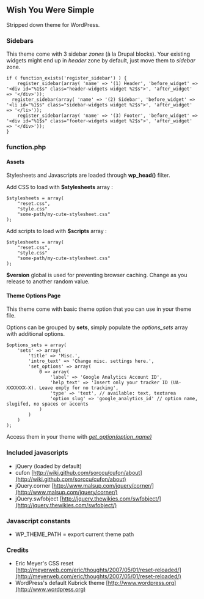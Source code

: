 ## Wish You Were Simple

Stripped down theme for WordPress.

### Sidebars

This theme come with 3 sidebar _zones_ (à la Drupal blocks). Your existing widgets might end up in _header_ zone by default, just move them to _sidebar_ zone.

	if ( function_exists('register_sidebar') ) {
		register_sidebar(array( 'name' => '(1) Header', 'before_widget' => '<div id="%1$s" class="header-widgets widget %2$s">', 'after_widget' => '</div>'));
	  register_sidebar(array( 'name' => '(2) Sidebar', 'before_widget' => '<li id="%1$s" class="sidebar-widgets widget %2$s">', 'after_widget' => '</li>'));
		register_sidebar(array( 'name' => '(3) Footer', 'before_widget' => '<div id="%1$s" class="footer-widgets widget %2$s">', 'after_widget' => '</div>'));
	}

### function.php


#### Assets

Stylesheets and Javascripts are loaded through __wp_head()__ filter.

Add CSS to load with __$stylesheets__ array :

	$stylesheets = array(
		"reset.css",
		"style.css"
		"some-path/my-cute-stylesheet.css"
	);

Add scripts to load with __$scripts__ array :

	$stylesheets = array(
		"reset.css",
		"style.css"
		"some-path/my-cute-stylesheet.css"
	);

__$version__ global is used for preventing browser caching. Change as you release to another random value.

#### Theme Options Page

This theme come with basic theme option that you can use in your theme file.

Options can be grouped by __sets__, simply populate the _options_sets_ array with additional options.

	$options_sets = array(
		'sets' => array(
			'title' => 'Misc.',
			'intro_text' => 'Change misc. settings here.',
			'set_options' => array(
				0 => array(
					'label' => 'Google Analytics Account ID',
					'help_text' => 'Insert only your tracker ID (UA-XXXXXXX-X). Leave empty for no tracking',
					'type' => 'text', // available: text, textarea
					'option_slug' => 'google_analytics_id' // option name, slugifed, no spaces or accents
				)
			)
		)
	);
	
Access them in your theme with [_get_option(option_name)_](http://codex.wordpress.org/Function_Reference/get_option)

### Included javascripts

* jQuery (loaded by default)
* cufon [http://wiki.github.com/sorccu/cufon/about](http://wiki.github.com/sorccu/cufon/about)
* jQuery.corner [http://www.malsup.com/jquery/corner/](http://www.malsup.com/jquery/corner/)
* jQuery.swfobject [http://jquery.thewikies.com/swfobject/](http://jquery.thewikies.com/swfobject/)

### Javascript constants

* WP_THEME_PATH = export current theme path

### Credits 

* Eric Meyer's CSS reset [http://meyerweb.com/eric/thoughts/2007/05/01/reset-reloaded/](http://meyerweb.com/eric/thoughts/2007/05/01/reset-reloaded/)
* WordPress's default Kubrick theme [http://www.wordpress.org](http://www.wordpress.org)
